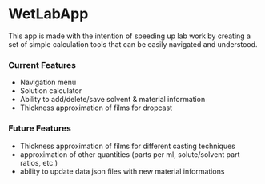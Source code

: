 # WetLabApp

This app is made with the intention of speeding up lab work by creating a set of simple calculation
tools that can be easily navigated and understood. 

### Current Features
- Navigation menu
- Solution calculator
- Ability to add/delete/save solvent & material information
- Thickness approximation of films for dropcast

### Future Features
- Thickness approximation of films for different casting techniques
- approximation of other quantities (parts per ml, solute/solvent part ratios, etc.)
- ability to update data json files with new material informations
